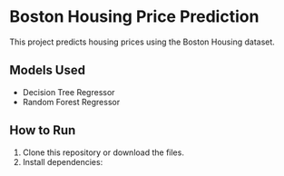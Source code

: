 # Boston Housing Price Prediction
This project predicts housing prices using the Boston Housing dataset.

## Models Used
- Decision Tree Regressor
- Random Forest Regressor

## How to Run
1. Clone this repository or download the files.
2. Install dependencies:
